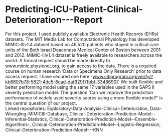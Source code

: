# Predicting-ICU-Patient-Clinical-Deterioration---Report
For this project, I used publicly available Electronic Health Records (EHRs) datasets. The MIT Media Lab for Computational Physiology has developed MIMIC-IIIv1.4 dataset based on 46,520 patients who stayed in critical care units of the Beth Israel Deaconess Medical Center of Boston between 2001 and 2012. MIMIC-IIIv1.4 dataset is freely available to researchers across the world. A formal request should be made directly to www.mimic.physionet.org, to gain access to the data. There is a required course on human research ‘Data or Specimens Only Research’ prior to data access request. I have secured one here -www.citiprogram.org/verify/?kb6607b78-5821-4de5-8cad-daf929f7fbbf-33486907. We built flexible and better performing model using the same 17 variables used in the SAPS II severity prediction model. The question ‘Can we improve the prediction performance of widely used severity scores using a more flexible model?’ is the central question of our project.  
Linked repositories: Exploratory-Data-Analysis-Clinical-Deterioration, Data-Wrangling-MIMICIII-Database, Clinical-Deterioration-Prediction-Model--Inferential-Statistics, Clinical-Deterioration-Prediction-Model--Ensemble-Algorithms-, Clinical-Deterioration-Prediction-Model--Logistic-Regression, Clinical-Deterioration-Prediction-Model---KNN 
